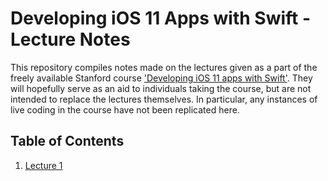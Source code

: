 # Developing iOS 11 Apps with Swift - Lecture Notes

This repository compiles notes made on the lectures given as a part of the freely available Stanford course ['Developing iOS 11 apps with Swift'](https://itunes.apple.com/us/course/developing-ios-11-apps-with-swift/id1309275316). They will hopefully serve as an aid to individuals taking the course, but are not intended to replace the lectures themselves. In particular, any instances of live coding in the course have not been replicated here.

## Table of Contents

1. [Lecture 1](../Lecture%201/Lecture%201.md)
